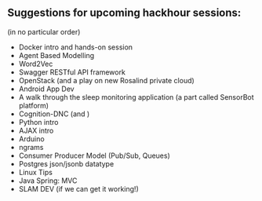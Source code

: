 Suggestions for upcoming hackhour sessions:
-------------------------------------------
(in no particular order)

- Docker intro and hands-on session
- Agent Based Modelling
- Word2Vec
- Swagger RESTful API framework
- OpenStack (and a play on new Rosalind private cloud)
- Android App Dev
- A walk through the sleep monitoring application (a part called SensorBot platform)
- Cognition-DNC (and )
- Python intro
- AJAX intro
- Arduino
- ngrams
- Consumer Producer Model (Pub/Sub, Queues)
- Postgres json/jsonb datatype
- Linux Tips
- Java Spring: MVC
- SLAM DEV (if we can get it working!)


